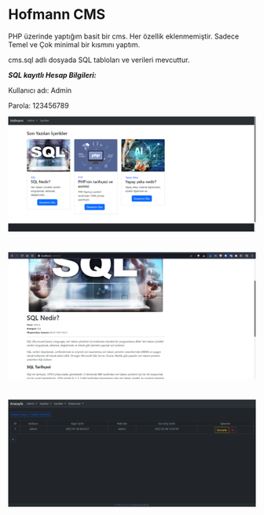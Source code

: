 #  Hofmann CMS

PHP üzerinde yaptığım basit bir cms. Her özellik eklenmemiştir. Sadece Temel ve Çok minimal bir kısmını yaptım.

cms.sql adlı dosyada SQL tabloları ve verileri mevcuttur.

_**SQL kayıtlı Hesap Bilgileri:**_

Kullanıcı adı: Admin

Parola: 123456789

![](https://raw.githubusercontent.com/herrwinfried/hofmann-cms/main/onizleme/onizleme_1.png)

#

![](https://raw.githubusercontent.com/herrwinfried/hofmann-cms/main/onizleme/onizleme_2.png)

#

![](https://raw.githubusercontent.com/herrwinfried/hofmann-cms/main/onizleme/onizleme_3.png)

